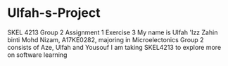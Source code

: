 # Ulfah-s-Project
SKEL 4213 Group 2 Assignment 1 Exercise 3 
My name is Ulfah 'Izz Zahin binti Mohd Nizam, A17KE0282, majoring in Microelectonics
Group 2 consists of Aze, Ulfah and Yousouf
I am taking SKEL4213 to explore more on software learning
